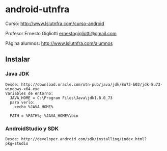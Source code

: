 # android-utnfra

Curso: http://www.lslutnfra.com/curso-android

Profesor Ernesto Gigliotti ernestogigliotti@gmail.com

Página alumnos: http://www.lslutnfra.com/alumnos

## Instalar

### Java JDK
    Desde: http://download.oracle.com/otn-pub/java/jdk/8u73-b02/jdk-8u73-windows-x64.exe 
    Variables de entorno:
      JAVA_HOME = C:\Program Files\Java\jdk1.8.0_73
      para verlo:
        >echo %JAVA_HOME%
        
      PATH = %PATH%; %JAVA_HOME%\bin
    
### AndroidStudio y SDK
    Desde: http://developer.android.com/sdk/installing/index.html?pkg=studio
